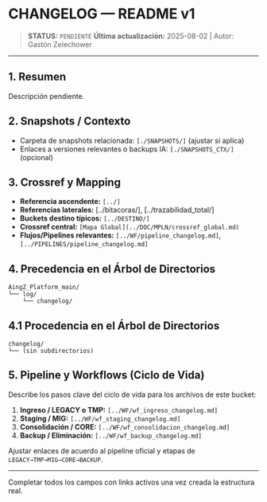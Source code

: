 # CHANGELOG — README v1

> **STATUS:** `PENDIENTE`
> **Última actualización:** 2025-08-02 | Autor: Gastón Zelechower

---

## 1. Resumen
Descripción pendiente.

## 2. Snapshots / Contexto
- Carpeta de snapshots relacionada: `[./SNAPSHOTS/]` (ajustar si aplica)
- Enlaces a versiones relevantes o backups IA: `[./SNAPSHOTS_CTX/]` (opcional)

## 3. Crossref y Mapping
- **Referencia ascendente:** `[../]`
- **Referencias laterales:** [../bitacoras/], [../trazabilidad_total/]
- **Buckets destino típicos:** `[../DESTINO/]`
- **Crossref central:** `[Mapa Global](../DOC/MPLN/crossref_global.md)`
- **Flujos/Pipelines relevantes:** `[../WF/pipeline_changelog.md]`, `[../PIPELINES/pipeline_changelog.md]`

## 4. Precedencia en el Árbol de Directorios
```text
AingZ_Platform_main/
└── log/
    └── changelog/
```

## 4.1 Procedencia en el Árbol de Directorios
```text
changelog/
└── (sin subdirectorios)
```

## 5. Pipeline y Workflows (Ciclo de Vida)
Describe los pasos clave del ciclo de vida para los archivos de este bucket:
1. **Ingreso / LEGACY o TMP:** `[../WF/wf_ingreso_changelog.md]`
2. **Staging / MIG:** `[../WF/wf_staging_changelog.md]`
3. **Consolidación / CORE:** `[../WF/wf_consolidacion_changelog.md]`
4. **Backup / Eliminación:** `[../WF/wf_backup_changelog.md]`

Ajustar enlaces de acuerdo al pipeline oficial y etapas de `LEGACY→TMP→MIG→CORE→BACKUP`.

---

Completar todos los campos con links activos una vez creada la estructura real.


